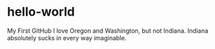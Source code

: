 # hello-world
My First GitHub
I love Oregon and Washington, but not Indiana.
Indiana absolutely sucks in every way imaginable.

